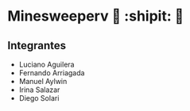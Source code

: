 # Minesweeperv 🐙 :shipit: 🍙

## Integrantes
- Luciano Aguilera
- Fernando Arriagada
- Manuel Aylwin
- Irina Salazar
- Diego Solari
